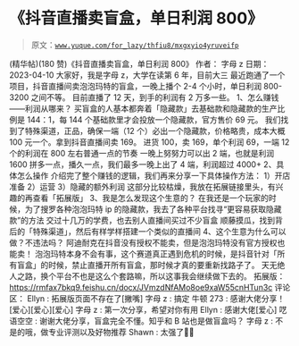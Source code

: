 # 《抖音直播卖盲盒，单日利润 800》

> 原文：[`www.yuque.com/for_lazy/thfiu8/mxgxyio4yruveifp`](https://www.yuque.com/for_lazy/thfiu8/mxgxyio4yruveifp)

<ne-h2 id="b6269bb2" data-lake-id="b6269bb2"><ne-heading-ext><ne-heading-anchor></ne-heading-anchor><ne-heading-fold></ne-heading-fold></ne-heading-ext><ne-heading-content><ne-text id="ub5457b43">(精华帖)(180 赞)《抖音直播卖盲盒，单日利润 800》</ne-text></ne-heading-content></ne-h2> <ne-p id="ua525ec2b" data-lake-id="ua525ec2b"><ne-text id="ubb1edc12">作者： 字母 z</ne-text></ne-p> <ne-p id="ua7252170" data-lake-id="ua7252170"><ne-text id="ufd695b43">日期：2023-04-10</ne-text></ne-p> <ne-p id="u24d7bbd2" data-lake-id="u24d7bbd2"><ne-text id="u18584950">大家好，我是字母 z，大学在读第 6 年，目前大三</ne-text></ne-p> <ne-p id="u732dc51d" data-lake-id="u732dc51d"><ne-text id="uf0285a24">最近跑通了一个项目，抖音直播间卖泡泡玛特的盲盒，一晚上播个 2-4 个小时，单日利润 800-3200 之间不等。</ne-text></ne-p> <ne-p id="u097fa93e" data-lake-id="u097fa93e"><ne-text id="u866d15ba">目前直播了 12 天，到手的利润有 2 万多一些。</ne-text></ne-p> <ne-p id="u472b27bf" data-lake-id="u472b27bf"><ne-text id="u85736d22">1、怎么赚钱——利润从哪来？</ne-text></ne-p> <ne-p id="u57365a44" data-lake-id="u57365a44"><ne-text id="uf02418b2">买盲盒的人基本都奔着「隐藏款」去基础款和隐藏款的生产比例是 144：1，每 144 个基础款里才会投放一个隐藏款，官方售价 69 元。</ne-text></ne-p> <ne-p id="u892e5f3b" data-lake-id="u892e5f3b"><ne-text id="uc53bad1a">我们找到了特殊渠道，正品，确保一端（12 个）必出一个隐藏款，价格略贵，成本大概 100 元一个。拿到抖音直播间卖 169。</ne-text></ne-p> <ne-p id="u081e9cf0" data-lake-id="u081e9cf0"><ne-text id="ua225453f">进货 100，卖 169，单个利润 69，一端 12 个的利润在 800 左右普通一点的节奏</ne-text> <ne-text id="u8ac0b3ed">一晚上努努力可以出 2 端，也就是利润 1600</ne-text> <ne-text id="ud73975bb">拼多一点，播久一点，我们最多一晚上出了 4 端，利润超过 4000+</ne-text></ne-p> <ne-p id="u62b0b9d8" data-lake-id="u62b0b9d8"><ne-text id="u4d49a812">2、具体怎么操作</ne-text></ne-p> <ne-p id="u582636e8" data-lake-id="u582636e8"><ne-text id="u2028754e">介绍完了整个赚钱的逻辑，我们再来分享一下具体操作方法：</ne-text></ne-p> <ne-p id="u3d973b26" data-lake-id="u3d973b26"><ne-text id="u121cf1ae">1）开店准备</ne-text> <ne-text id="u51682a68">2）运营</ne-text> <ne-text id="u38f29b74">3）隐藏的额外利润</ne-text> <ne-text id="u487f5e74">这部分比较枯燥，我放在拓展链接里头，有兴趣的再查看「拓展版」</ne-text></ne-p> <ne-p id="udd57223f" data-lake-id="udd57223f"><ne-text id="u1960bb90">3、我是怎么发现这个生意的？</ne-text></ne-p> <ne-p id="u57441324" data-lake-id="u57441324"><ne-text id="u1f73d845">在我还是一个玩家的时候，为了搜罗各种泡泡玛特 ip 的隐藏款，我去了各种平台找寻“更容易获取隐藏款”的方法</ne-text></ne-p> <ne-p id="u47681f0b" data-lake-id="u47681f0b"><ne-text id="u45cc05c9">交过十几万的学费，也去别人直播间买过不少盲盒</ne-text></ne-p> <ne-p id="uf75c3a76" data-lake-id="uf75c3a76"><ne-text id="u418c567e">顺藤摸瓜，找到背后的「特殊渠道」，然后有样学样搭建一个类似的直播间</ne-text></ne-p> <ne-p id="u9f9334cf" data-lake-id="u9f9334cf"><ne-text id="u13465dc1">4、这个生意为什么可以做？不违法吗？</ne-text></ne-p> <ne-p id="u39970c94" data-lake-id="u39970c94"><ne-text id="ue46732fe">阿迪耐克在抖音没有授权不能卖，但是泡泡玛特没有官方授权也能卖！</ne-text></ne-p> <ne-p id="ue467be51" data-lake-id="ue467be51"><ne-text id="u51bd1183">泡泡玛特本身不会有事，这个赛道真正遇到危机的时候，是抖音针对「所有盲盒」的时候，禁止直播开所有盲盒，那时候才真的要重新找路子了。</ne-text></ne-p> <ne-p id="u9b6327fa" data-lake-id="u9b6327fa"><ne-text id="u589675ce">天无绝人之路，换个平台不也是这么个套路嘛，所以这事我会继续做下去的。</ne-text></ne-p> <ne-p id="ue6330f94" data-lake-id="ue6330f94"><ne-text id="u067312a8">拓展版：</ne-text>[<ne-text id="u34557fc3">https://rmfax7bkq9.feishu.cn/docx/JVmzdNfAMo8oe9xaW55cnHTun3c</ne-text>](https://rmfax7bkq9.feishu.cn/docx/JVmzdNfAMo8oe9xaW55cnHTun3c)</ne-p> <ne-hole id="u16473df1" data-lake-id="u16473df1"><ne-card data-card-name="hr" data-card-type="block" id="S87UI" data-event-boundary="card"><ne-p id="u5fa174b9" data-lake-id="u5fa174b9"><ne-text id="ufa181fc0">评论区：</ne-text></ne-p> <ne-p id="u135751ee" data-lake-id="u135751ee"><ne-text id="uc55a4b80">Ellyn : 拓展版页面不存在了[撇嘴]</ne-text> <ne-text id="ua7e0f929">字母 z : 搞定</ne-text> <ne-text id="u683b7384">牛顿 273 : 感谢大佬分享！[爱心][爱心][爱心]</ne-text> <ne-text id="ua3fd80e8">字母 z : 第一次分享，希望对你有用</ne-text> <ne-text id="ubcb603e1">Ellyn : 感谢大佬[爱心]</ne-text> <ne-text id="u0983fb0f">呓语空空 : 谢谢大佬分享，盲盒完全不懂。知乎和 B 站也是做盲盒吗？</ne-text> <ne-text id="u9a90aafd">字母 z : 不是的哦，做专业评测以及好物推荐</ne-text> <ne-text id="uaa8e2e15">Shawn : 太强了👍🏻</ne-text></ne-p></ne-card></ne-hole>